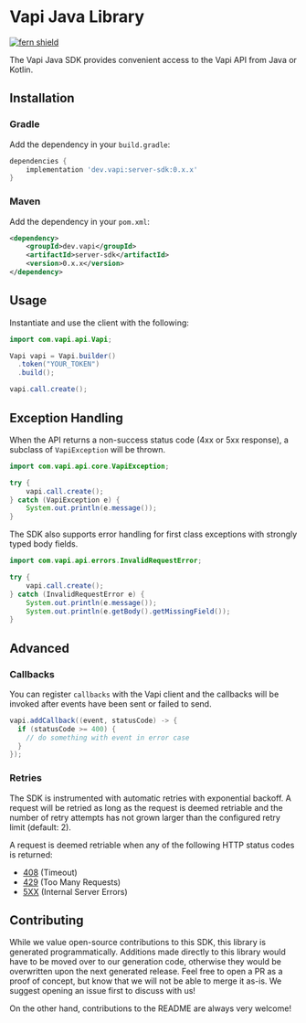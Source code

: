 # Vapi Java Library
[![fern shield](https://img.shields.io/badge/%F0%9F%8C%BF-SDK%20generated%20by%20Fern-brightgreen)](https://github.com/fern-api/fern)

The Vapi Java SDK provides convenient access to the Vapi API from Java or Kotlin.

## Installation

### Gradle

Add the dependency in your `build.gradle`:

```groovy
dependencies {
    implementation 'dev.vapi:server-sdk:0.x.x'
}
```

### Maven

Add the dependency in your `pom.xml`:

```xml
<dependency>
    <groupId>dev.vapi</groupId>
    <artifactId>server-sdk</artifactId>
    <version>0.x.x</version>
</dependency>
```

## Usage

Instantiate and use the client with the following:

```java
import com.vapi.api.Vapi;

Vapi vapi = Vapi.builder()
  .token("YOUR_TOKEN") 
  .build();

vapi.call.create();
```

## Exception Handling

When the API returns a non-success status code (4xx or 5xx response), a subclass of `VapiException`
will be thrown.

```java
import com.vapi.api.core.VapiException;

try {
    vapi.call.create();
} catch (VapiException e) {
    System.out.println(e.message());
}
```

The SDK also supports error handling for first class exceptions with strongly typed body fields. 

```java
import com.vapi.api.errors.InvalidRequestError;

try {
    vapi.call.create();
} catch (InvalidRequestError e) {
    System.out.println(e.message());
    System.out.println(e.getBody().getMissingField());
}
```

## Advanced

### Callbacks

You can register `callbacks` with the Vapi client and the callbacks will be invoked
after events have been sent or failed to send. 

```java
vapi.addCallback((event, statusCode) -> {
  if (statusCode >= 400) {
    // do something with event in error case    
  }    
});
```

### Retries

The SDK is instrumented with automatic retries with exponential backoff. A request will be retried as long
as the request is deemed retriable and the number of retry attempts has not grown larger than the configured
retry limit (default: 2).

A request is deemed retriable when any of the following HTTP status codes is returned:

- [408](https://developer.mozilla.org/en-US/docs/Web/HTTP/Status/408) (Timeout)
- [429](https://developer.mozilla.org/en-US/docs/Web/HTTP/Status/429) (Too Many Requests)
- [5XX](https://developer.mozilla.org/en-US/docs/Web/HTTP/Status/500) (Internal Server Errors)

## Contributing

While we value open-source contributions to this SDK, this library is generated programmatically.
Additions made directly to this library would have to be moved over to our generation code,
otherwise they would be overwritten upon the next generated release. Feel free to open a PR as
a proof of concept, but know that we will not be able to merge it as-is. We suggest opening
an issue first to discuss with us!

On the other hand, contributions to the README are always very welcome!
